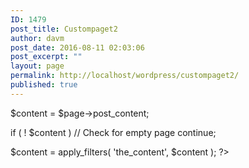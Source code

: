 ```yaml
---
ID: 1479
post_title: Custompaget2
author: davm
post_date: 2016-08-11 02:03:06
post_excerpt: ""
layout: page
permalink: http://localhost/wordpress/custompaget2/
published: true
---
```

<!--?php $mypages = get_pages( array( 'child_of' =&gt; $post-&gt;ID, 'sort_column' =&gt; 'post_date', 'sort_order' =&gt; 'desc' ) );&lt;/p&gt; &lt;p&gt; foreach( $mypages as $page ) {&lt;br ?--> $content = $page-&gt;post_content;
if ( ! $content ) // Check for empty page
continue;

$content = apply_filters( 'the_content', $content );
?&gt;
<h2></h2>
<div class="entry"></div>
&nbsp;